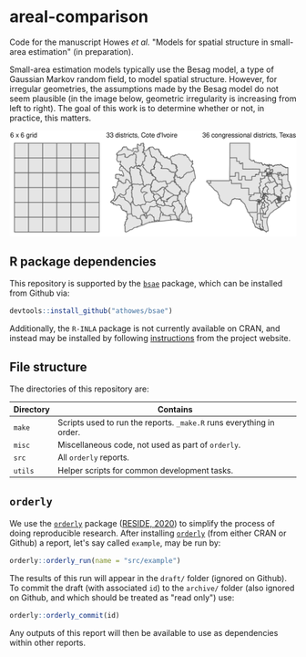 # areal-comparison

Code for the manuscript Howes *et al.* "Models for spatial structure in small-area estimation" (in preparation).

Small-area estimation models typically use the Besag model, a type of Gaussian Markov random field, to model spatial structure.
However, for irregular geometries, the assumptions made by the Besag model do not seem plausible (in the image below, geometric irregularity is increasing from left to right).
The goal of this work is to determine whether or not, in practice, this matters.

![](simulation-geometries.png)

## R package dependencies

This repository is supported by the [`bsae`](https://github.com/athowes/bsae) package, which can be installed from Github via:

```r
devtools::install_github("athowes/bsae")
```

Additionally, the `R-INLA` package is not currently available on CRAN, and instead may be installed by following [instructions](https://www.r-inla.org/download-install) from the project website.

## File structure

The directories of this repository are:

| Directory   | Contains |
|-------------|--------------|
| `make`      | Scripts used to run the reports. `_make.R` runs everything in order. |
| `misc`      | Miscellaneous code, not used as part of `orderly`. |
| `src`       | All `orderly` reports. |
| `utils`     | Helper scripts for common development tasks. |

## `orderly`

We use the [`orderly`](https://github.com/vimc/orderly) package ([RESIDE, 2020](https://reside-ic.github.io/)) to simplify the process of doing reproducible research.
After installing [`orderly`](https://github.com/vimc/orderly) (from either CRAN or Github) a report, let's say called `example`, may be run by:

```r
orderly::orderly_run(name = "src/example")
```

The results of this run will appear in the `draft/` folder (ignored on Github).
To commit the draft (with associated `id`) to the `archive/` folder (also ignored on Github, and which should be treated as "read only") use:

```r
orderly::orderly_commit(id)
```

Any outputs of this report will then be available to use as dependencies within other reports.
